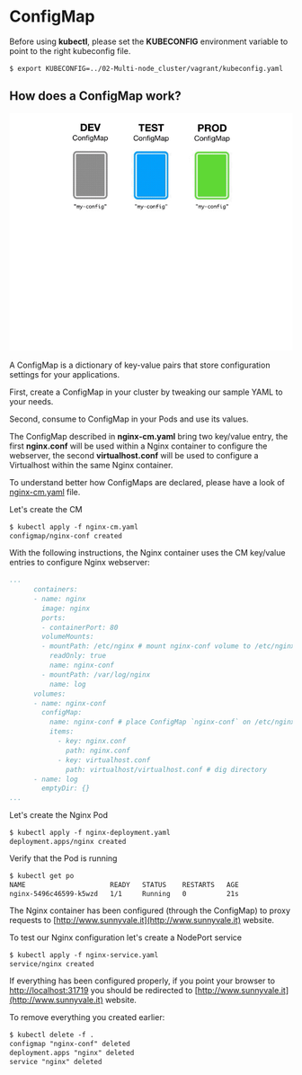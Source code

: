 # ConfigMap

Before using **kubectl**, please set the **KUBECONFIG** environment variable to point to the right kubeconfig file.

```console
$ export KUBECONFIG=../02-Multi-node_cluster/vagrant/kubeconfig.yaml
```

## How does a ConfigMap work?

![ConfigMap](img/configmap-diagram.gif)

A ConfigMap is a dictionary of key-value pairs that store configuration settings for your applications.

First, create a ConfigMap in your cluster by tweaking our sample YAML to your needs.

Second, consume to ConfigMap in your Pods and use its values.

The ConfigMap described in **nginx-cm.yaml** bring two key/value entry, the first **nginx.conf** will be used within a Nginx container to configure the webserver, the second **virtualhost.conf** will be used to configure a Virtualhost within the same Nginx container.

To understand better how ConfigMaps are declared, please have a look of [nginx-cm.yaml](nginx-cm.yaml) file.

Let's create the CM

```console
$ kubectl apply -f nginx-cm.yaml
configmap/nginx-conf created
```

With the following instructions, the Nginx container uses the CM key/value entries to configure Nginx webserver:

```yaml
...
      containers:
      - name: nginx
        image: nginx
        ports:
        - containerPort: 80
        volumeMounts:
        - mountPath: /etc/nginx # mount nginx-conf volume to /etc/nginx
          readOnly: true
          name: nginx-conf
        - mountPath: /var/log/nginx
          name: log
      volumes:
      - name: nginx-conf
        configMap:
          name: nginx-conf # place ConfigMap `nginx-conf` on /etc/nginx
          items:
            - key: nginx.conf
              path: nginx.conf
            - key: virtualhost.conf
              path: virtualhost/virtualhost.conf # dig directory
      - name: log
        emptyDir: {}
...
```

Let's create the Nginx Pod

```console
$ kubectl apply -f nginx-deployment.yaml
deployment.apps/nginx created
```

Verify that the Pod is running

```console
$ kubectl get po 
NAME                     READY   STATUS    RESTARTS   AGE
nginx-5496c46599-k5wzd   1/1     Running   0          21s
```

The Nginx container has been configured (through the ConfigMap) to proxy requests to [http://www.sunnyvale.it](http://www.sunnyvale.it) website.

To test our Nginx configuration let's create a NodePort service

```console
$ kubectl apply -f nginx-service.yaml 
service/nginx created
```

If everything has been configured properly, if you point your browser to [http://localhost:31719](http://localhost:31719) you should be redirected to [http://www.sunnyvale.it](http://www.sunnyvale.it) website.

To remove everything you created earlier:

```console
$ kubectl delete -f .
configmap "nginx-conf" deleted
deployment.apps "nginx" deleted
service "nginx" deleted
```

